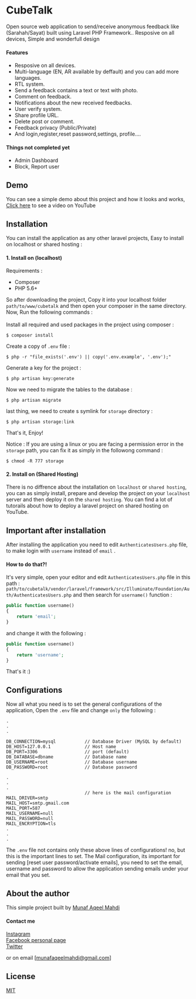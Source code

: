 # CubeTalk
Open source web application to send/receive anonymous feedback like (Sarahah/Sayat) built using Laravel PHP Framework.. Resposive on all devices, Simple and wonderfull design

#### Features
* Resposive on all devices.
* Multi-language (EN, AR available by deffault) and you can add more languages.
* RTL system.
* Send a feedback contains a text or text with photo.
* Comment on feedback.
* Notifications about the new received feedbacks.
* User verify system.
* Share profile URL.
* Delete post or comment.
* Feedback privacy (Public/Private)
* And login,register,reset password,settings, profile.... 

#### Things not completed yet
* Admin Dashboard
* Block, Report user

## Demo
You can see a simple demo about this project and how it looks and works, <a href="#soon">Click here</a> to see a video on YouTube

## Installation
You can install the application as any other laravel projects, Easy to install on localhost or shared hosting :

#### 1. Install on (localhost)
Requirements :
* Composer
* PHP 5.6+

So after downloading the project, Copy it into your localhost folder `path/to/www/cubetalk` and then open your composer in the same directory.
Now, Run the following commands :
<br><br>
Install all required and used packages in the project using composer :
```
$ composer install
```
Create a copy of `.env` file :
```
$ php -r "file_exists('.env') || copy('.env.example', '.env');"
```
Generate a key for the project :
```
$ php artisan key:generate
```
Now we need to migrate the tables to the database :
```
$ php artisan migrate
```
last thing, we need to create s symlink for `storage` directory :
```
$ php artisan storage:link
```
That's it, Enjoy!

Notice : If you are using a linux or you are facing a permission error in the `storage` path, you can fix it as simply in the followong command :
```
$ chmod -R 777 storage
```

#### 2. Install on (Shared Hosting)
There is no diffrence about the installation on `localhost` or `shared hosting`, you can as simply install, prepare and develop the project on your `localhost` server and then deploy it on the `shared hosting`.
You can find a lot of tutorails about how to deploy a laravel project on shared hosting on YouTube.

## Important after installation
After installing the application you need to edit `AuthenticatesUsers.php` file, to make login with `username` instead of `email` .
#### How to do that?!
It's very simple, open your editor and edit `AuthenticatesUsers.php` file in this path :
`path/to/cubetalk/vendor/laravel/framework/src/Illuminate/Foundation/Auth/AuthenticatesUsers.php`
and then search for `username()` function :
``` php
public function username()
{
    return 'email';
}
```
and change it with the following :
``` php
public function username()
{
    return 'username';
}
```
That's it :)

## Configurations
Now all what you need is to set the general configurations of the application, Open the `.env` file and change `only` the following :
```
.
.
.

DB_CONNECTION=mysql           // Database Driver (MySQL by default)
DB_HOST=127.0.0.1             // Host name
DB_PORT=3306                  // port (default)
DB_DATABASE=dbname            // Database name
DB_USERNAME=root              // Database username
DB_PASSWORD=root              // Database password

.
.
.
                              // here is the mail configuration
MAIL_DRIVER=smtp
MAIL_HOST=smtp.gmail.com
MAIL_PORT=587
MAIL_USERNAME=null
MAIL_PASSWORD=null
MAIL_ENCRYPTION=tls
.
.
.

```
The `.env` file not contains only these above lines of configurations! no, but this is the important lines to set.
The Mail configuration, its important for sending [reset user password/activate emails], you need to set the email, username and password to allow the application sending emails under your email that you set.

## About the author
This simple project built by [Munaf Aqeel Mahdi](https://github.com/munafaqeelmahdi)

#### Contact me
[Instagram](https://instagram.com/munafio) <br>
[Facebook personal page](https://facebook.com/munafio) <br>
[Twitter](https://twitter.com/munaf_aqeel_m) <br>

or on email [munafaqeelmahdi@gmail.com]

## License
[MIT](https://choosealicense.com/licenses/mit/)
